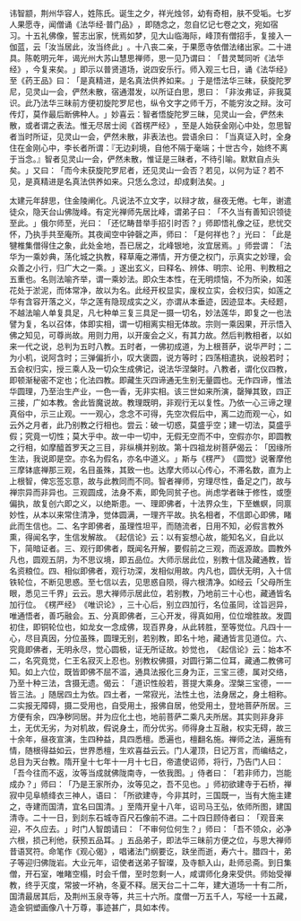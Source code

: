 讳智颛，荆州华容人，姓陈氏。诞生之夕，祥光烛邻，幼有奇相，肤不受垢。七岁人果愿寺，闻僧诵《法华经·普门品》​，即随念之，忽自忆记七卷之文，宛如宿习。十五礼佛像，誓志出家，恍焉如梦，见大山临海际，峰顶有僧招手，复接入一伽蓝，云「汝当居此，汝当终此」​。十八丧二亲，于果愿寺依僧法绪出家。二十进具。陈乾明元年，谒光州大苏山慧思禅师，思一见乃谓曰：​「昔灵鹫同听《法华经》​，今复来矣。​」即示以普贤道场，说四安乐行。师入观三七日，诵《法华经》至《药王品》曰：​「是真精进，是名真法供养如来。​」于是悟法华三昧，获旋陀罗尼，见灵山一会，俨然未散，宿通潜发，以所证白思，思曰：​「非汝弗证，非我莫识。此乃法华三昧前方便初旋陀罗尼也，纵令文字之师千万，不能穷汝之辩。汝可传灯，莫作最后断佛种人。​」妙喜云：智者悟旋陀罗三昧，见灵山一会，俨然未散，或者谓之表法。惟无尽居士阅《首楞严经》​，至是人始获金刚心中处，忽思智者当时所证，见灵山一会，俨然未散，非表法也。尝语余曰：​「当真证入时，全身住在金刚心中，李长者所谓：『无边刹境，自他不隔于毫端；十世古今，始终不离于当念。』智者见灵山一会，俨然未散，惟证是三昧者，不待引喻。默默自点头矣。​」又曰：​「而今未获旋陀罗尼者，还见灵山一会否？若见，以何为证？若不见，是真精进是名真法供养如来。只恁么念过，却成剩法矣。​」

太建元年辞思，住金陵阐化。凡说法不立文字，以辩才故，昼夜无倦。七年，谢遣徒众，隐天台山佛陇峰。有定光禅师先居比峰，谓弟子曰：​「不久当有善知识领徒至此。​」俄尔师至，光曰：​「还忆畴昔举手招引时否？​」师即悟礼像之征，悲忧交怀，乃执手共至庵所。其夜闻空中钟磬之声，师曰：​「是何祥也？​」光曰：​「此是犍椎集僧得住之象，此处金地，吾已居之，北峰银地，汝宜居焉。​」师尝谓：​「法华为一乘妙典，荡化城之执教，释草庵之滞情，开方便之权门，示真实之妙理，会众善之小行，归广大之一乘。​」遂出玄义，曰释名、辨体、明宗、论用、判教相之五重也。名则法喻齐举，谓一乘妙法。即众生本性，在无明烦恼，不为所染，如莲花处于淤泥，而体常净，故以为名。此经开权显实，废权立实，会权归实，如莲之华有含容开落之义，华之莲有隐现成实之义，亦谓从本垂迹，因迹显本。夫经题，不越法喻人单复具足，凡七种单三复三具足一摄一切名，妙法莲华，即复之一也法譬为复，名以召体，体即实相，谓一切相离实相无体故。宗则一乘因果，开示悟入佛之知见，可尊尚故。用则力用，以开废会之义，有其力故。然后判教相者，以如来一代之说，总判为五时八教。五时者，一佛初成道，为上根菩萨，说华严时；二为小机，说阿含时；三弹偏折小，叹大褒圆，说方等时；四荡相遣执，说般若时；五会权归实，授三乘人及一切众生成佛记，说法华涅槃时。八教者，谓化仪四教，即顿渐秘密不定也；化法四教。即藏生灭四谛通无生别无量圆也。无作四谛，惟法华圆理，乃至治生产业，一色一香，无非实相。该三世如来所演，罄殚其致，四正三接，广如本教。舍此皆魔说故。教理既明，非观行无以复性。乃依一心三谛之理真俗中，示三止观。一一观心，念念不可得，先空次假后中，离二边而观一心，如云外之月者，此乃别教之行相也。尝云：破一切惑，莫盛乎空；建一切法，莫盛乎假；究竟一切性；莫大乎中。故一中一切中，无假无空而不中，空假亦尔，即圆教之行相，如摩醯首罗天之三目，非纵横并别故。第十四祖龙树菩萨偈云：​「因缘所生法，我说即是空。亦名为假名，亦名中道义。​」斯与《楞严》​《圆觉》说奢摩他三摩钵底禅那三观，名目虽殊，其致一也。达摩大师以心传心，不滞名数，直为上上根智，俾忘签忘意，故与此教同而不同。智者禅师，穷理尽性，备足之门，故与禅宗异而非异也。三观圆成，法身不素，即免同贫子也。尚虑学者昧于修性，或堕偏执，故复创六即之义，以绝斯患。一、理即佛者，十法界众生，下至蟭螟，同禀妙性，从本以来常住清净，觉体圆满，一理齐平故。执名相者，不信即心即佛，睹此而生信也。二、名字即佛者，虽理性坦平，而随流者，日用不知，必假言教外熏，得闻名字，生信发解故。​《起信论》云：以有妄想心故，能知名义，自此以下，简暗证者。三、观行即佛者，既闻名开解，要假前之三观，而返源故。圆教外凡也，圆观五阴，为不思议境，即五品位。大师示居此位，别教十信及藏通教，皆名资粮位。四、相似即佛者，观行功深，发相似用故。内凡也，圆伏无明，入十信铁轮位，不断见思惑。至七信以去，见思惑自陨，得六根清净。如经云「父母所生眼，悉见三千界」云云。思大禅师示居此位，若别教，乃地前三十心也，藏通皆名加行位。​《楞严经》​《唯识论》​，三十心后，别立四加行，名位虽同，诠旨迥异，唯通悟者，善巧融会。五、分真即佛者，三心开发，得真如用，位位增胜故。发圆初住，即铜轮位也，如龙女一念成佛，现百界身，从此转胜，至等觉位。凡四十一心，尽目真因，分位虽殊，圆理无别，若别教，即名十地，藏通皆言见道位。六、究竟即佛者，无明永尽，觉心圆极，证无所证故。妙觉也，​《起信论》云：始本不二，名究竟觉，仁王名寂灭上忍也。别教权佛摄，对圆行第二位耳，藏通二教佛可知。如上六位，既皆即佛不屈不滥，通具法报化三身为正，三宝三德，属对交络，乃至十种三法，含摄无遗。偈云：​「道识性般若，菩提大乘身。涅槃三宝德，一一皆三法。​」随居四土为依。四土者，一常寂光，法性土也，法身居之，身土相称。二实报无障碍，摄二受用也，自受用土，报佛自居，他受用土，登地菩萨所居。三方便有余，四净秽同居。并为应化土也，地前菩萨二乘凡夫所居。其实则非身非土，无优无劣，为对机故，假说身土，而分优劣。师得身土互融，权实无碍，故三十余年，昼夜宣演，生四种益，具四悉檀。悉遍也，檀翻名施。禅师之法，遍施有情，随根得益如云，世界悉檀，生欢喜益云云。门人灌顶，日记万言，而编结之，总目为天台教。隋开皇十七年十一月十七日，帝遣使诏师，将行，乃告门人曰：​「吾今往而不返，汝等当成就佛陇南寺，一依我图。​」侍者曰：​「若非师力，岂能成办？​」师曰：​「乃是王家所办，汝等见之，吾不见也。​」师初欲建寺于石桥，禅寂中见阜帻绛衣三神人，语曰：​「所欲建寺，今非其时，三国既一，当有大施主建之，寺建而国清，宜名曰国清。​」至隋开皇十八年，诏司马王弘，依师所图，建国清寺。二十一日，到剡东石城寺百尺石像前不进。二十四日顾侍者曰：​「观音来迎，不久应去。​」时门人智朗请曰：​「不审何位何生？​」师曰：​「吾不领众，必净六根，损己利他，获预五品耳。​」五品弟子，即法华三昧前方便之位，与思大禅师昔语冥符。命笔作《观心偈》​，唱诸法门纲要讫，趺坐而逝，寿六十。腊四十，弟子等迎归佛陇岩。大业元年，诏使者送弟子智璨，及寺额入山，赴师忌斋。到日集僧，开石室，唯睹空榻，时会千僧，至时忽剩一人，咸谓师化身来受供。师始受禅教，终乎灭度，常披一坏衲，冬夏不释。居天台二十二年，建大道场一十有二所，国清最居其后，及荆州玉泉寺等，共三十六所。度僧一万五千人，写经一十五藏，造金铜塑画像八十万尊，事迹甚广，具如本传。